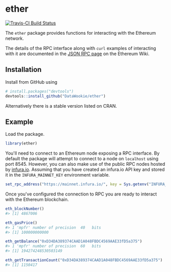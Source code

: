 
<!-- README.md is generated from README.Rmd. Please edit that file -->
ether
=====

[![Travis-CI Build Status](https://travis-ci.org/DataWookie/ether.svg?branch=master)](https://travis-ci.org/DataWookie/ether)

The `ether` package provides functions for interacting with the Ethereum network.

The details of the RPC interface along with `curl` examples of interacting with it are documented in the [JSON RPC page](https://github.com/ethereum/wiki/wiki/JSON-RPC) on the Ethereum Wiki.

Installation
------------

Install from GitHub using

``` r
# install.packages("devtools")
devtools::install_github("DataWookie/ether")
```

Alternatively there is a stable version listed on CRAN.

Example
-------

Load the package.

``` r
library(ether)
```

You'll need to connect to an Ethereum node exposing a RPC interface. By default the package will attempt to connect to a node on `localhost` using port 8545. However, you can also make use of the public RPC nodes hosted by [infura.io](https://infura.io/). Assuming that you have created an infura.io API key and stored it in the `INFURA_MAINNET_KEY` environment variable.

``` r
set_rpc_address("https://mainnet.infura.io/", key = Sys.getenv("INFURA_MAINNET_KEY"))
```

Once you've configured the connection to RPC you are ready to interact with the Ethereum blockchain.

``` r
eth_blockNumber()
#> [1] 4867006
```

``` r
eth_gasPrice()
#> 1 'mpfr' number of precision  40   bits 
#> [1] 100000000000
```

``` r
eth_getBalance("0xD34DA389374CAAD1A048FBDC4569AAE33fD5a375")
#> 1 'mpfr' number of precision  60   bits 
#> [1] 194274248530503149
```

``` r
eth_getTransactionCount("0xD34DA389374CAAD1A048FBDC4569AAE33fD5a375")
#> [1] 1150417
```
